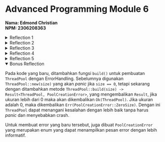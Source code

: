 # Advanced Programming Module 6
**Nama: Edmond Christian**<br>
**NPM: 2306208363**

<details>
<summary>Reflection 1</summary>

Fungsi `handle_connection()` memiliki parameter berupa sebuah `TcpStream`, yang merupakan sebuah koneksi dari seorang klien ke server. Jadi fungsi tersebut bertanggung jawab untuk menanangi koneksi yang masuk melalui TCP.<Br>
Pertama, fungsi ini membuat `BufReader` untuk membaca stream (dengan buffering data) yang diterima. Dari data tersebut, kemudian akan dipisahkan berdasarkan separator baris baru "\n" melalui `.lines()`. Setiap baris yang kemudian terbuat akan memiliki tipe `Result<String, std::io::Error>`, setelah itu digunakan `.map(|result| result.unwrap())` yang akan mengambil nilai stringnya. Jika terjadi error maka `.unwrap()` akan menghentikan program. Hal ini akan dilakukan hingga ditemukan baris-baris kosong yang menandakan akhir header `.take_while(|line| !line.is_empty())`. Setelah itu semua, dengan `.collect()`, hasilnya akan dikumpulkan ke dalam sebuah `Vec<String>` dan diprint ke terminal.


</details>

<details>
<summary>Reflection 2</summary>

![Commit 2 screen capture](/assets/images/commit2.png)

Pada versi baru `handle_connection()`, server tidak hanya membaca *request* dari client, tetapi juga mengirimkan response berupa dalam format HTTP.

Penambahan yang pertama adalah pembuatan `status_line` yang berupa string untuk menunjukkan respon HTTP dengan status 200 OK. Lalu variabel `contents` akan membaca isi file `hello.html` dan diubah menjadi string, dengan `.unwrap()` jika tidak ditemukan file maka program akan berhenti. Variabel `length` akan menyimpan panjang dari isi `contents`. Variabel terakhir, `response` akan menyusun ketiga variabel sebelumnya menjadi sebuah respons HTTP dengan format yang sudah disesuaikan sehingga `status_line` menampilkan status respons HTTP, `Content-Length: {length}` akan menampilkan ukuran dari respons HTTP, dan `{contents}` merupakan respons HTTP server.

```rust
stream.write_all(response.as_bytes()).unwrap();
```
Terakhir, akan dikirimkan respons tersebut ke client melalui jaringan `TcpStream`. Sehingga pada client terdapat halaman `Hello.html`.

</details>

<details>
<summary>Reflection 3</summary>

![Commit 3 screen capture](/assets/images/commit3.png)

Pada kode `handle_connection()` yang baru, pertama-tama terdapat penghapusan penggunaan `Vec<_>` yang sebelumnya dilakukan untuk menyimpan keseluruhan *request* HTTP. Sekarang digunakan variabel `request_line` yang hanya akan menyimpan baris pertama dari *request*.

Lalu pada kode baru respons dari server akan berbeda berdasarkan *request* client, jika request berupa "GET / HTTP/1.1" maka server akan memberikan respons HTTP "HTTP/1.1 200 OK" dan tampilan berupa file `hello.html`. Selain itu, akan diberikan respons HTTP "HTTP/1.1 404 NOT FOUND" dengan tampilan `404.html`.

Pada implementasi `handle_connection()` yang awal, kode dipisahkan di awal dengan sebuah *if-else block* hingga akhir. Dengan *refactoring*, *if-else block* hanya dilakukan di awal untuk menentukan variabel `status_line` dan `filename`. Setelah itu dilakukan pembuatan 3 variabel untuk memberikan respons dan respons diberikan. *Refactoring* yang dilakukan mengurangi duplikasi kode sehingga kedepannya *maintainability* lebih mudah dilakukan.

</details>

<details>
<summary>Reflection 4</summary>

Pada kode yang baru pemilihan *if-else block* diubah menjadi *match* (seperti *switch case*) untuk menambahkan *case* baru jika diakses endpoint `/sleep`. Hal ini juga membuat kode semakin rapih dibandingkan jika digunakan *if-else if-else block*.

Pada endpoint `/sleep`, akan terjadi *sleep* yang akan menunda eksekusi kode selama 10 detik, sehingga client akan menerima respons 10 detik setelah mengakses endpoint. Hal ini mengsimulasikan skenario di mana server memproses banyak permintaan dari berbagai klien sehingga membutuhkan waktu yang lama untuk seorang klien untuk menerima respons. Hal ini akan semakin terasa jika server menggunakan arsitektur *single-threaded* di mana server tidak dapat menangani banyak permintaan secara bersamaan.

</details>

<details>
<summary> Reflection 5</summary>

Pada kode yang baru, server menangani *request* menggunakan `ThreadPool` sehingga tidak lagi merupakan *single-threaded server* yang perlu menunggu untuk setiap *request*, melainkan beberapa *request* dapat dijalankan secara paralel dan tidak menghambat *request* lainnya.

Cara kerja `ThreadPool` dimulai dengan inisialisasinya menggunakan `ThreadPool::new(4)`, yang membuat 4 *worker threads*, jumlah *thread* dibatasi sehingga sistem tidak akan kehabisan resource jika ada DoS. Jika ada *request* yang masuk, maka `pool.execute(|| { handle_connection(stream); })` akan mengirimkan tugas ke antrian tugas (`mpsc::channel`) yang kemudian akan dieksekusi paralel oleh *worker*. Cara kerja *worker* bekerja adalah dengan membuat *thread*, dan melalui loop `receiver.lock().unwrap().recv()`, ia menunggu tugas masuk dan menjalankannya jika ada.

Dengan perubahan kode, server dapat menangani banyak koneksi secara bersamaan (tidak harus menunggu *request* yang lambat) dan server lebih efisien dalam menangani *request* (karena tidak harus menangani *request* secara berurutan)

</details>

<details open>
<summary>Bonus Reflection</summary>

Pada kode yang baru, ditambahkan fungsi `build()` untuk pembuatan `ThreadPool` dengan ErrorHandling. Sebelumnya digunakan `ThreadPool::new(size)` yang akan *panic* jika `size == 0`, tetapi sekarang dengan ditambahkan metode `ThreadPool::build(size) -> Result<ThreadPool, PoolCreationError>`, yang mengembalikan `Result`, jika ukuran lebih dari 0 maka akan dikembalikan
`Ok(ThreadPool)`. Jika ukuran adalah 0, maka dikembalikan `Err(PoolCreationError::ZeroSize)`. Dengan ini `ThreadPool` dapat menangani kesalahan dengan lebih baik tanpa harus *panic* dan menyebabkan crash.

Untuk membuat error yang baru tersebut, juga dibuat `PoolCreationError` yang merupakan enum yang dapat menampilkan pesan error dengan lebih informatif.
</details>

